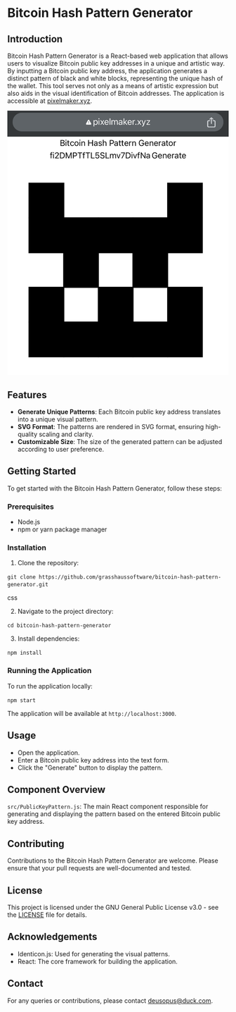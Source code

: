 # Bitcoin Hash Pattern Generator

## Introduction
Bitcoin Hash Pattern Generator is a React-based web application that allows users to visualize Bitcoin public key addresses in a unique and artistic way. By inputting a Bitcoin public key address, the application generates a distinct pattern of black and white blocks, representing the unique hash of the wallet. This tool serves not only as a means of artistic expression but also aids in the visual identification of Bitcoin addresses. The application is accessible at [pixelmaker.xyz](https://pixelmaker.xyz).

![Application Screenshot](screenshot.png)

## Features
- **Generate Unique Patterns**: Each Bitcoin public key address translates into a unique visual pattern.
- **SVG Format**: The patterns are rendered in SVG format, ensuring high-quality scaling and clarity.
- **Customizable Size**: The size of the generated pattern can be adjusted according to user preference.

## Getting Started
To get started with the Bitcoin Hash Pattern Generator, follow these steps:

### Prerequisites
- Node.js
- npm or yarn package manager

### Installation
1. Clone the repository:

`git clone https://github.com/grasshaussoftware/bitcoin-hash-pattern-generator.git`

css

2. Navigate to the project directory:

`cd bitcoin-hash-pattern-generator`



3. Install dependencies:

`npm install`

### Running the Application
To run the application locally:

`npm start`

The application will be available at `http://localhost:3000`.

## Usage
- Open the application.
- Enter a Bitcoin public key address into the text form.
- Click the "Generate" button to display the pattern.

## Component Overview
`src/PublicKeyPattern.js`: The main React component responsible for generating and displaying the pattern based on the entered Bitcoin public key address.

## Contributing
Contributions to the Bitcoin Hash Pattern Generator are welcome. Please ensure that your pull requests are well-documented and tested.

## License
This project is licensed under the GNU General Public License v3.0 - see the [LICENSE](LICENSE) file for details.

## Acknowledgements
- Identicon.js: Used for generating the visual patterns.
- React: The core framework for building the application.

## Contact
For any queries or contributions, please contact [deusopus@duck.com](mailto:deusopus@duck.com).
